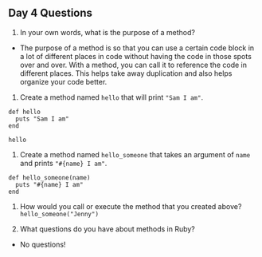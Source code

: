 ## Day 4 Questions

1. In your own words, what is the purpose of a method?   
- The purpose of a method is so that you can use a certain code block in a lot
of different places in code without having the code in those spots over and over.
With a method, you can call it to reference the code in different places. This
helps take away duplication and also helps organize your code better.
1. Create a method named `hello` that will print `"Sam I am"`.   
```
def hello
  puts "Sam I am"
end

hello
```
1. Create a method named `hello_someone` that takes an argument of `name` and
prints `"#{name} I am"`.   
```
def hello_someone(name)
  puts "#{name} I am"
end
```

1. How would you call or execute the method that you created above?   
`hello_someone("Jenny")`

1. What questions do you have about methods in Ruby?  
- No questions!
